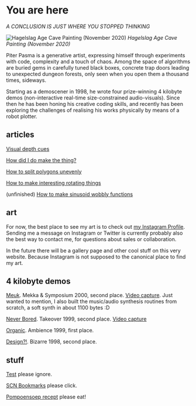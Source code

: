 # You are here
*A CONCLUSION IS JUST WHERE YOU STOPPED THINKING*

![Hagelslag Age Cave Painting (November 2020)](dingo1-2020-11-17-12-36-54-s.jpg)
*Hagelslag Age Cave Painting (November 2020)*

Piter Pasma is a generative artist, expressing himself through experiments with code, complexity and a touch of chaos. Among the space of algorithms are buried gems in carefully tuned black boxes, concrete trap doors leading to unexpected dungeon forests, only seen when you open them a thousand times, sideways. 

Starting as a demoscener in 1998, he wrote four prize-winning 4 kilobyte demos (non-interactive real-time size-constrained audio-visuals). Since then he has been honing his creative coding skills, and recently has been exploring the challenges of realising his works physically by means of a robot plotter.

## articles

[Visual depth cues](articles/depth-cues)

[How did I do make the thing?](articles/oppy1)

[How to split polygons unevenly](articles/polysub)

[How to make interesting rotating things](articles/rotating)

(unfinished) [How to make sinusoid wobbly functions](articles/wobbly)

## art

For now, the best place to see my art is to check out [my Instagram Profile](https://www.instagram.com/piterpasma/). Sending me a message on Instagram or Twitter is currently probably also the best way to contact me, for questions about sales or collaboration.

In the future there will be a gallery page and other cool stuff on this very website. Because Instagram is not supposed to the canonical place to find my art.

## 4 kilobyte demos

[Meuk](http://www.pouet.net/prod.php?which=343). Mekka & Symposium 2000, second place. [Video capture](https://vimeo.com/207039658). Just wanted to mention, I also built the music/audio synthesis routines from scratch, a soft synth in about 1100 bytes :D

[Never Bored](http://www.pouet.net/prod.php?which=291). Takeover 1999, second place. [Video capture](https://www.youtube.com/watch?v=gv-gHBz4hgw)

[Organic](http://www.pouet.net/prod.php?which=332). Ambience 1999, first place.

[Design?!](http://www.pouet.net/prod.php?which=333). Bizarre 1998, second place.

## stuff

[Test](test) please ignore.

[SCN Bookmarks](scn-bookmarks) please click.

[Pompoensoep recept](pompoensoep) please eat!

